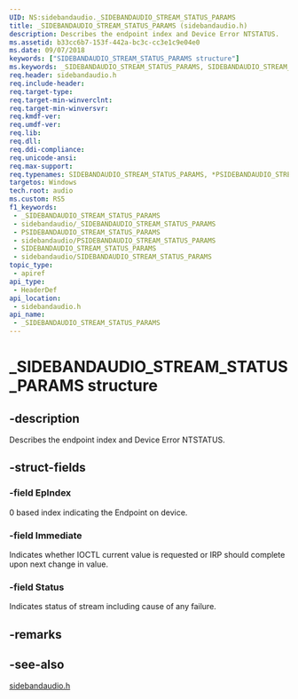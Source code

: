 ```yaml
---
UID: NS:sidebandaudio._SIDEBANDAUDIO_STREAM_STATUS_PARAMS
title: _SIDEBANDAUDIO_STREAM_STATUS_PARAMS (sidebandaudio.h)
description: Describes the endpoint index and Device Error NTSTATUS.
ms.assetid: b33cc6b7-153f-442a-bc3c-cc3e1c9e04e0
ms.date: 09/07/2018
keywords: ["SIDEBANDAUDIO_STREAM_STATUS_PARAMS structure"]
ms.keywords: _SIDEBANDAUDIO_STREAM_STATUS_PARAMS, SIDEBANDAUDIO_STREAM_STATUS_PARAMS, *PSIDEBANDAUDIO_STREAM_STATUS_PARAMS,
req.header: sidebandaudio.h
req.include-header: 
req.target-type: 
req.target-min-winverclnt: 
req.target-min-winversvr: 
req.kmdf-ver: 
req.umdf-ver: 
req.lib: 
req.dll: 
req.ddi-compliance: 
req.unicode-ansi: 
req.max-support: 
req.typenames: SIDEBANDAUDIO_STREAM_STATUS_PARAMS, *PSIDEBANDAUDIO_STREAM_STATUS_PARAMS
targetos: Windows
tech.root: audio
ms.custom: RS5
f1_keywords:
 - _SIDEBANDAUDIO_STREAM_STATUS_PARAMS
 - sidebandaudio/_SIDEBANDAUDIO_STREAM_STATUS_PARAMS
 - PSIDEBANDAUDIO_STREAM_STATUS_PARAMS
 - sidebandaudio/PSIDEBANDAUDIO_STREAM_STATUS_PARAMS
 - SIDEBANDAUDIO_STREAM_STATUS_PARAMS
 - sidebandaudio/SIDEBANDAUDIO_STREAM_STATUS_PARAMS
topic_type:
 - apiref
api_type:
 - HeaderDef
api_location:
 - sidebandaudio.h
api_name:
 - _SIDEBANDAUDIO_STREAM_STATUS_PARAMS
---
```


# _SIDEBANDAUDIO_STREAM_STATUS_PARAMS structure


## -description

Describes the endpoint index and Device Error NTSTATUS.

## -struct-fields

### -field EpIndex

0 based index indicating the Endpoint on device.

### -field Immediate

Indicates whether IOCTL current value is requested or IRP should complete upon next change in value.

### -field Status

Indicates status of stream including cause of any failure.

## -remarks

## -see-also

[sidebandaudio.h](index.md)

